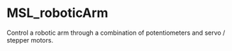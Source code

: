 # MSL_roboticArm
Control a robotic arm through a combination of potentiometers and servo / stepper motors.
